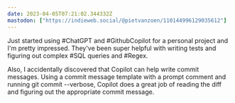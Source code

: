 ```yaml
---
date: 2023-04-05T07:21:02.344332Z
mastodon: ["https://indieweb.social/@pietvanzoen/110144996129035612"]
---
```

Just started using #ChatGPT and #GithubCopilot for a personal project and I'm pretty impressed. They've been super helpful with writing tests and figuring out complex #SQL queries and #Regex.

Also, I accidentally discovered that Copilot can help write commit messages. Using a commit message template with a prompt comment and running git commit --verbose, Copilot does a great job of reading the diff and figuring out the appropriate commit message. 
